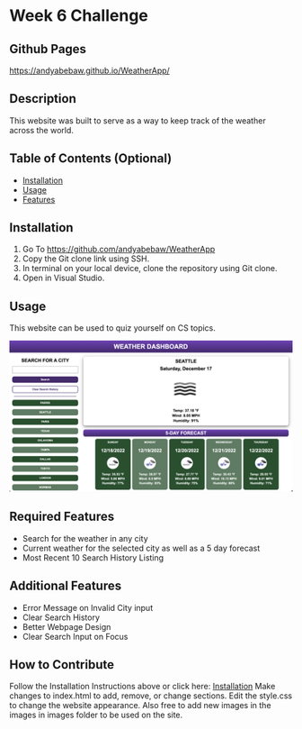 # Week 6 Challenge

## Github Pages
https://andyabebaw.github.io/WeatherApp/
 
## Description

This website was built to serve as a way to keep track of the weather across the world.

## Table of Contents (Optional)

- [Installation](#installation)
- [Usage](#usage)
- [Features](#features)

## Installation

1. Go To https://github.com/andyabebaw/WeatherApp
2. Copy the Git clone link using SSH.
3. In terminal on your local device, clone the repository using Git clone.
4. Open in Visual Studio.

## Usage

This website can be used to quiz yourself on CS topics.

![alt Screenshot](./Assets/images/weather%20app.png)

## Required Features

- Search for the weather in any city
- Current weather for the selected city as well as a 5 day forecast
- Most Recent 10 Search History Listing

## Additional Features

- Error Message on Invalid City input
- Clear Search History
- Better Webpage Design
- Clear Search Input on Focus

## How to Contribute

Follow the Installation Instructions above or click here: [Installation](#installation)
Make changes to index.html to add, remove, or change sections.  Edit the style.css to change the website appearance.  Also free to add new images in the images in images folder to be used on the site.

